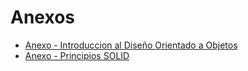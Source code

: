 # Anexos

- [Anexo - Introduccion al Diseño Orientado a Objetos](introduccion.md)
- [Anexo - Principios SOLID](solid.md)  
